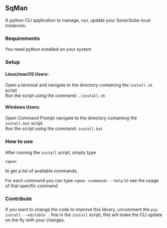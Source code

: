 ## SqMan
A python CLI application to manage, run, update your SonarQube local instances.

### Requirements

You need python installed on your system

### Setup

#### Linux/macOS Users:
Open a terminal and navigate to the directory containing the `install.sh` script \
Run the script using the command: `./install.sh`

#### Windows Users:
Open Command Prompt navigate to the directory containing the `install.bat` script \
Run the script using the command: `install.bat`

### How to use

After running the `install` script, simply type 
```
sqman
```
to get a list of available commands.

For each command you can type `sqman <command> --help` to see the usage of that specific command

### Contribute

If you want to change the code to improve this library, uncomment the `pip install --editable .` line in the `install`
script, this will make the CLI update on the fly with your changes.
